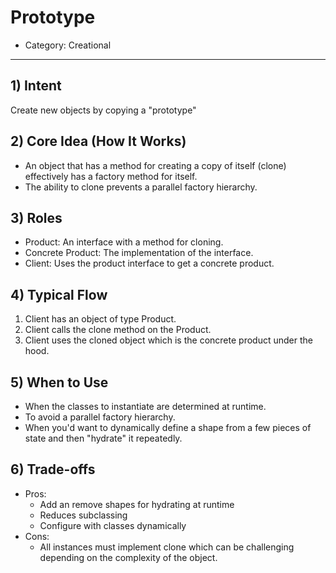 # Prototype

- Category: Creational

---

## 1) Intent

Create new objects by copying a "prototype"

## 2) Core Idea (How It Works)

- An object that has a method for creating a copy of itself (clone) effectively has a factory method for itself.
- The ability to clone prevents a parallel factory hierarchy.

## 3) Roles

- Product: An interface with a method for cloning.
- Concrete Product: The implementation of the interface.
- Client: Uses the product interface to get a concrete product.

## 4) Typical Flow

1) Client has an object of type Product.
2) Client calls the clone method on the Product.
3) Client uses the cloned object which is the concrete product under the hood.

## 5) When to Use

- When the classes to instantiate are determined at runtime.
- To avoid a parallel factory hierarchy.
- When you'd want to dynamically define a shape from a few pieces of state and then "hydrate" it repeatedly.

## 6) Trade-offs

- Pros:
    - Add an remove shapes for hydrating at runtime
    - Reduces subclassing
    - Configure with classes dynamically
- Cons:
    - All instances must implement clone which can be challenging depending on the complexity of the object.